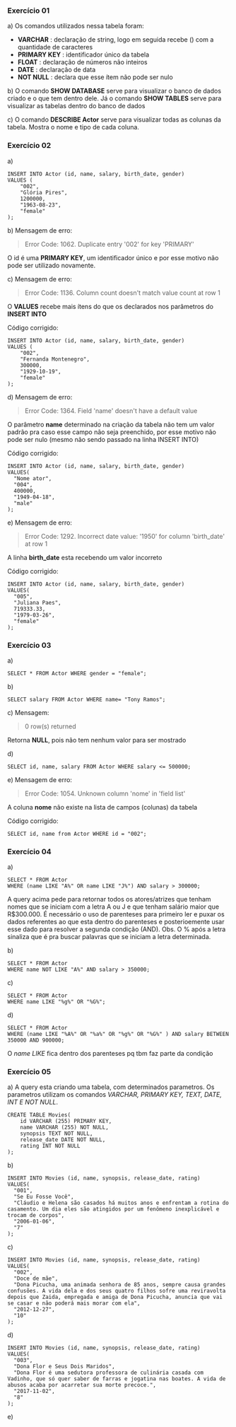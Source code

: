 ### Exercício 01 

a) Os comandos utilizados nessa tabela foram:

* **VARCHAR** : declaração de string, logo em seguida recebe () com a quantidade de caracteres
* **PRIMARY KEY** : identificador único da tabela
* **FLOAT** : declaração de números não inteiros
* **DATE** : declaração de data
* **NOT NULL** : declara que esse ítem não pode ser nulo

b) O comando **SHOW DATABASE** serve para visualizar o banco de dados criado e o que tem dentro dele.
Já o comando **SHOW TABLES** serve para visualizar as tabelas dentro do banco de dados

c) O comando **DESCRIBE Actor** serve para visualizar todas as colunas da tabela. Mostra o nome e tipo de cada coluna.


 
### Exercício 02 

a)
``` 
INSERT INTO Actor (id, name, salary, birth_date, gender)
VALUES (
    "002",
    "Glória Pires",
    1200000,
    "1963-08-23",
    "female"
);
```

b) Mensagem de erro:

>Error Code: 1062. Duplicate entry '002' for key 'PRIMARY'

O id é uma **PRIMARY KEY**, um identificador único e por esse motivo não pode ser utilizado novamente.

c) Mensagem de erro:

>Error Code: 1136. Column count doesn't match value count at row 1

O **VALUES** recebe mais ítens do que os declarados nos parâmetros do **INSERT INTO**

Código corrigido:
``` 
INSERT INTO Actor (id, name, salary, birth_date, gender)
VALUES (
    "002",
    "Fernanda Montenegro",
    300000,
    "1929-10-19",
    "female"
);
```

d) Mensagem de erro:

>Error Code: 1364. Field 'name' doesn't have a default value

O parâmetro **name** determinado na criação da tabela não tem um valor padrão pra caso esse campo não seja preenchido, por esse motivo não pode ser nulo (mesmo não sendo passado na linha INSERT INTO)

Código corrigido:
```
INSERT INTO Actor (id, name, salary, birth_date, gender)
VALUES(
  "Nome ator",
  "004",
  400000,
  "1949-04-18", 
  "male"
);
```

e) Mensagem de erro:

>Error Code: 1292. Incorrect date value: '1950' for column 'birth_date' at row 1

A linha **birth_date** esta recebendo um valor incorreto

Código corrigido:
```
INSERT INTO Actor (id, name, salary, birth_date, gender)
VALUES(
  "005", 
  "Juliana Paes",
  719333.33,
  "1979-03-26", 
  "female"
);
```



### Exercício 03

a) 
```
SELECT * FROM Actor WHERE gender = "female";
```

b)
```
SELECT salary FROM Actor WHERE name= "Tony Ramos";
```

c) Mensagem:

>0 row(s) returned

Retorna **NULL**, pois não tem nenhum valor para ser mostrado

d)
```
SELECT id, name, salary FROM Actor WHERE salary <= 500000;
```

e) Mensagem de erro:

>Error Code: 1054. Unknown column 'nome' in 'field list'

A coluna **nome** não existe na lista de campos (colunas) da tabela

Código corrigido:
```
SELECT id, name from Actor WHERE id = "002";
```



### Exercício 04

a) 
```
SELECT * FROM Actor
WHERE (name LIKE "A%" OR name LIKE "J%") AND salary > 300000;
```

A query acima pede para retornar todos os atores/atrizes que tenham nomes que se iniciam com a letra A ou J e que tenham salário maior que R$300.000. É necessário o uso de parenteses para primeiro ler e puxar os dados referentes ao que esta dentro do parenteses e posterioemente usar esse dado para resolver a segunda condição (AND). Obs. O % após a letra sinaliza que é pra buscar palavras que se iniciam a letra determinada.

b)
```
SELECT * FROM Actor
WHERE name NOT LIKE "A%" AND salary > 350000;
```

c)
```
SELECT * FROM Actor
WHERE name LIKE "%g%" OR "%G%";
```

d)
```
SELECT * FROM Actor
WHERE (name LIKE "%A%" OR "%a%" OR "%g%" OR "%G%" ) AND salary BETWEEN  350000 AND 900000;
```
O *name LIKE* fica dentro dos parenteses pq tbm faz parte da condição



### Exercício 05

a) A query esta criando uma tabela, com determinados parametros. Os parametros utilizam os comandos *VARCHAR, PRIMARY KEY, TEXT, DATE, INT E NOT NULL*.
```
CREATE TABLE Movies(
	id VARCHAR (255) PRIMARY KEY,
    name VARCHAR (255) NOT NULL,
    synopsis TEXT NOT NULL,
    release_date DATE NOT NULL,
    rating INT NOT NULL
);
```

b) 
```
INSERT INTO Movies (id, name, synopsis, release_date, rating)
VALUES(
  "001", 
  "Se Eu Fosse Você",
  "Cláudio e Helena são casados há muitos anos e enfrentam a rotina do casamento. Um dia eles são atingidos por um fenômeno inexplicável e trocam de corpos",
  "2006-01-06", 
  "7"
);
```

c)
```
INSERT INTO Movies (id, name, synopsis, release_date, rating)
VALUES(
  "002", 
  "Doce de mãe",
  "Dona Picucha, uma animada senhora de 85 anos, sempre causa grandes confusões. A vida dela e dos seus quatro filhos sofre uma reviravolta depois que Zaida, empregada e amiga de Dona Picucha, anuncia que vai se casar e não poderá mais morar com ela",
  "2012-12-27", 
  "10"
);
```

d)
```
INSERT INTO Movies (id, name, synopsis, release_date, rating)
VALUES(
  "003", 
  "Dona Flor e Seus Dois Maridos",
  "Dona Flor é uma sedutora professora de culinária casada com Vadinho, que só quer saber de farras e jogatina nas boates. A vida de abusos acaba por acarretar sua morte precoce.",
  "2017-11-02", 
  "8"
);
```

e)

